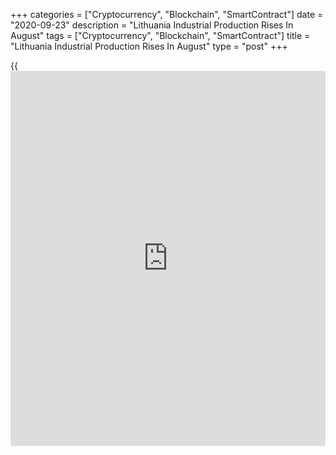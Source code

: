 +++
categories = ["Cryptocurrency", "Blockchain", "SmartContract"]
date = "2020-09-23"
description = "Lithuania Industrial Production Rises In August"
tags = ["Cryptocurrency", "Blockchain", "SmartContract"]
title = "Lithuania Industrial Production Rises In August"
type = "post"
+++

{{<iframe id="large-banner" src="https://www.bounty.group/#slide=24.0" width="100%" height="600" scrolling="no" style="border: 0px solid rgb(216, 221, 230); border-radius: 3px;">}}

Lithuania's industrial production rose in August, figures from
Statistics Lithuania showed on Wednesday.

Industrial production increased a working-day adjusted 2.1 percent year-
on-year in August.

Manufacturing output rose 1.7 percent annually in August. Excluding
refined petroleum, manufacturing grew 5.3 percent.

Production in mining and quarrying gained 8.0 percent.

Meanwhile, production in water supply and waste management increased 3.6
percent, while those of electricity, gas, steam and air conditioning
supply rose by 9.2 percent.

Among the major industrial groupings, production of durable and
intermediate goods grew 14.1 percent and 10.3 percent, respectively.

Meanwhile, energy goods output fell 9.1 percent and capital goods
production decreased by 3.2 percent. Non-durable goods remained
unchanged.

On a monthly basis, industrial production rose a seasonally and working-
day adjusted 2.3 percent in August.

On an unadjusted basis, industrial production rose 0.7 percent yearly in
August and fell 0.7 percent from a month ago.

For comments and feedback [contact](https://www.playgroundfx.com/contact/): editorial@rtt[news](https://www.letsplayfx.com/blog/forex-news-website/).com

[Economic News][1]

 **What parts of the world are seeing the best (and worst) economic
performances lately? Click[here][2] to check out our [Econ Scorecard][2]
and find out! See up-to-the-moment [ranking](https://www.playgroundfx.com/blog/crypto-exchange-ranking/)s for the best and worst
performers in [GDP][2], [unemployment rate][3], [inflation][4] and much
more.**

   1. www.rtt[news](https://www.letsplayfx.com/blog/forex-news-website/).com/Content/EconomicNews.aspx
   2. www.rtt[news](https://www.letsplayfx.com/blog/forex-news-website/).com/economic-scorecard/world-rank/GDP/highest-performance.aspx
   3. www.rtt[news](https://www.letsplayfx.com/blog/forex-news-website/).com/economic-scorecard/world-rank/unemployment-rate/lowest-performance.aspx
   4. www.rtt[news](https://www.letsplayfx.com/blog/forex-news-website/).com/economic-scorecard/world-rank/CPI/highest-performance.aspx